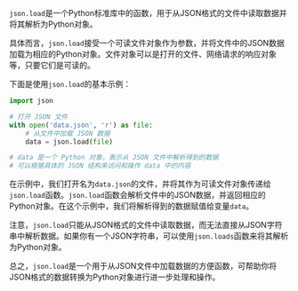 `json.load`是一个Python标准库中的函数，用于从JSON格式的文件中读取数据并将其解析为Python对象。

具体而言，`json.load`接受一个可读文件对象作为参数，并将文件中的JSON数据加载为相应的Python对象。文件对象可以是打开的文件、网络请求的响应对象等，只要它们是可读的。

下面是使用`json.load`的基本示例：

```python
import json

# 打开 JSON 文件
with open('data.json', 'r') as file:
    # 从文件中加载 JSON 数据
    data = json.load(file)

# data 是一个 Python 对象，表示从 JSON 文件中解析得到的数据
# 可以根据具体的 JSON 结构来访问和操作 data 中的内容
```

在示例中，我们打开名为`data.json`的文件，并将其作为可读文件对象传递给`json.load`函数。`json.load`函数会解析文件中的JSON数据，并返回相应的Python对象。在这个示例中，我们将解析得到的数据赋值给变量`data`。

注意，`json.load`只能从JSON格式的文件中读取数据，而无法直接从JSON字符串中解析数据。如果你有一个JSON字符串，可以使用`json.loads`函数来将其解析为Python对象。

总之，`json.load`是一个用于从JSON文件中加载数据的方便函数，可帮助你将JSON格式的数据转换为Python对象进行进一步处理和操作。

